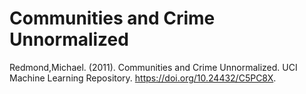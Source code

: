 # Communities and Crime Unnormalized


Redmond,Michael. (2011). Communities and Crime Unnormalized. UCI Machine Learning Repository. https://doi.org/10.24432/C5PC8X.
